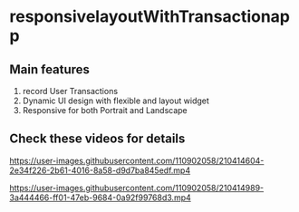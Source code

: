 # responsivelayoutWithTransactionapp

## Main features 
  1. record User Transactions
  2. Dynamic UI design with flexible and layout widget
  3. Responsive for both Portrait and Landscape
  

## Check these videos for details

https://user-images.githubusercontent.com/110902058/210414604-2e34f226-2b61-4016-8a58-d9d7ba845edf.mp4



https://user-images.githubusercontent.com/110902058/210414989-3a444466-ff01-47eb-9684-0a92f99768d3.mp4

